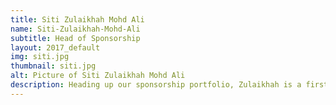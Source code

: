 ```yaml
---
title: Siti Zulaikhah Mohd Ali
name: Siti-Zulaikhah-Mohd-Ali
subtitle: Head of Sponsorship
layout: 2017_default
img: siti.jpg
thumbnail: siti.jpg
alt: Picture of Siti Zulaikhah Mohd Ali
description: Heading up our sponsorship portfolio, Zulaikhah is a first year student majoring in Accountancy who is a knowledge seeker- this has led her to play a role in MSTC to understand STEM related issues better. During her time at IISM A Levels, she was elected as Treasurer for Student Council and received numerous awards for her outstanding academic achievements.
---
```

